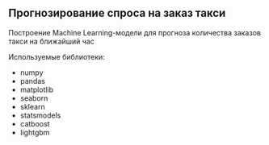 <h2>
  Прогнозирование спроса на заказ такси
</h2>

<p>
  Построение Machine Learning-модели для прогноза количества заказов такси на ближайший час
</p>

<p>
  Используемые библиотеки:
</p>
<ul>
  <li>numpy</li>
  <li>pandas</li>
  <li>matplotlib</li>
  <li>seaborn</li>
  <li>sklearn</li>
  <li>statsmodels</li>
  <li>catboost</li>
  <li>lightgbm</li>
</ul>
